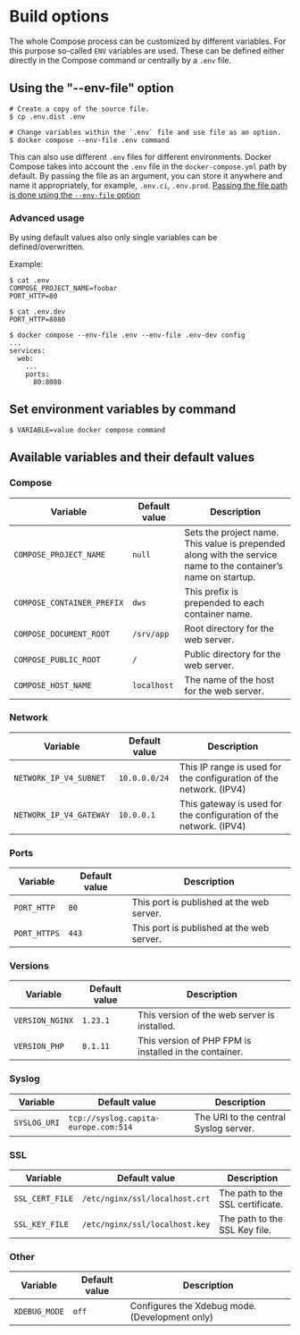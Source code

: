 # Build options

The whole Compose process can be customized by different variables. For this purpose so-called `ENV` variables
are used. These can be defined either directly in the Compose command or centrally by a `.env` file.

## Using the "--env-file" option

```shell
# Create a copy of the source file.
$ cp .env.dist .env

# Change variables within the `.env` file and use file as an option.
$ docker compose --env-file .env command
```

This can also use different `.env` files for different environments. Docker Compose
takes into account the `.env` file in the `docker-compose.yml` path by default. By passing the file as an argument, you
can store it anywhere and name it appropriately, for example, `.env.ci`, `.env.prod`. [Passing the file path is
done using the `--env-file` option](https://docs.docker.com/compose/environment-variables/#using-the---env-file--option)

### Advanced usage

By using default values also only single variables can be defined/overwritten.

Example:

```shell
$ cat .env
COMPOSE_PROJECT_NAME=foobar
PORT_HTTP=80

$ cat .env.dev
PORT_HTTP=8080

$ docker compose --env-file .env --env-file .env-dev config
...
services:
  web:
    ...
    ports:
      80:8080
```

## Set environment variables by command

```shell
$ VARIABLE=value docker compose command
```

## Available variables and their default values

### Compose

| Variable                   | Default value | Description                                                                                                    |
|----------------------------|---------------|----------------------------------------------------------------------------------------------------------------|
| `COMPOSE_PROJECT_NAME`     | `null`        | Sets the project name. This value is prepended along with the service name to the container’s name on startup. |
| `COMPOSE_CONTAINER_PREFIX` | `dws`         | This prefix is prepended to each container name.                                                               |
| `COMPOSE_DOCUMENT_ROOT`    | `/srv/app`    | Root directory for the web server.                                                                             |
| `COMPOSE_PUBLIC_ROOT`      | `/`           | Public directory for the web server.                                                                           |
| `COMPOSE_HOST_NAME`        | `localhost`   | The name of the host for the web server.                                                                       |

### Network

| Variable                | Default value | Description                                                        |
|-------------------------|---------------|--------------------------------------------------------------------|
| `NETWORK_IP_V4_SUBNET`  | `10.0.0.0/24` | This IP range is used for the configuration of the network. (IPV4) |
| `NETWORK_IP_V4_GATEWAY` | `10.0.0.1`    | This gateway is used for the configuration of the network. (IPV4)  |

### Ports

| Variable     | Default value | Description                               |
|--------------|---------------|-------------------------------------------|
| `PORT_HTTP`  | `80`          | This port is published at the web server. |
| `PORT_HTTPS` | `443`         | This port is published at the web server. |

### Versions

| Variable        | Default value | Description                                            |
|-----------------|---------------|--------------------------------------------------------|
| `VERSION_NGINX` | `1.23.1`      | This version of the web server is installed.           |
| `VERSION_PHP`   | `8.1.11`      | This version of PHP FPM is installed in the container. |

### Syslog

| Variable     | Default value                        | Description                           |
|--------------|--------------------------------------|---------------------------------------|
| `SYSLOG_URI` | `tcp://syslog.capita-europe.com:514` | The URI to the central Syslog server. |

### SSL

| Variable        | Default value                  | Description                      |
|-----------------|--------------------------------|----------------------------------|
| `SSL_CERT_FILE` | `/etc/nginx/ssl/localhost.crt` | The path to the SSL certificate. |
| `SSL_KEY_FILE`  | `/etc/nginx/ssl/localhost.key` | The path to the SSL Key file.    |

### Other

| Variable      | Default value | Description                                    |
|---------------|---------------|------------------------------------------------|
| `XDEBUG_MODE` | `off`         | Configures the Xdebug mode. (Development only) |